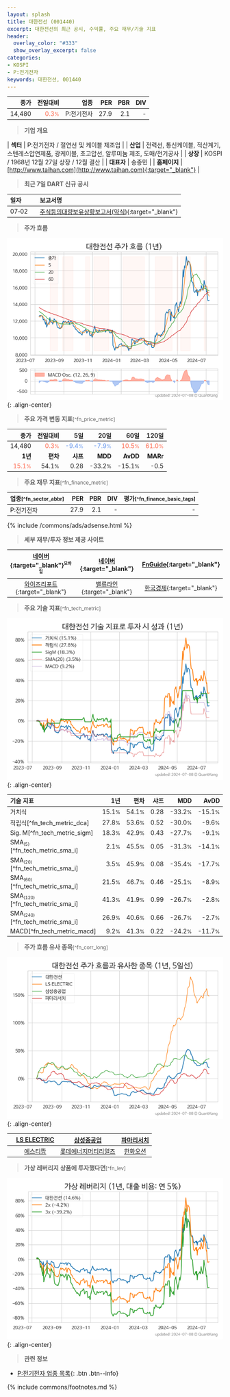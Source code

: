 ```yaml
---
layout: splash
title: 대한전선 (001440)
excerpt: 대한전선의 최근 공시, 수익률, 주요 재무/기술 지표
header:
  overlay_color: "#333"
  show_overlay_excerpt: false
categories:
- KOSPI
- P:전기전자
keywords: 대한전선, 001440
---
```


| **종가** | **전일대비** | **업종** | **PER** | **PBR** | **DIV** |
| -------: | -----------: | -------: | ------: | ------: | ------: |
| 14,480 | <span style="color: tomato">0.3<small>%</small></span> | P:전기전자 | 27.9 | 2.1 | - |

<!-- more -->


> **기업 개요**<a id="company"></a>

| <span style="white-space:nowrap;">**섹터**</span> | P:전기전자 / 절연선 및 케이블 제조업 |
| <span style="white-space:nowrap;">**산업**</span> | 전력선, 통신케이블, 적산계기, 스텐레스압연제품, 광케이블, 초고압선, 알루미늄 제조, 도매/전기공사 |
| <span style="white-space:nowrap;">**상장**</span> | KOSPI / 1968년 12월 27일 상장 / 12월 결산 |
| <span style="white-space:nowrap;">**대표자**</span> | 송종민 |
| <span style="white-space:nowrap;">**홈페이지**</span> | [http://www.taihan.com](http://www.taihan.com){:target="_blank"} |


> **최근 7일 DART 신규 공시**<a id="dart"></a>

| **일자** |      | **보고서명** |
| :------- | :--- | :----------- |
| 07&#x2011;02 | | [주식등의대량보유상황보고서(약식)](https://dart.fss.or.kr/dsaf001/main.do?rcpNo=20240702000139){:target="_blank"} |


> **주가 흐름**<a id="price"></a>

![001440](/stock/images/001440.png){: .align-center}


> **주요 가격 변동 지표**<small>[^fn_price_metric]</small>

| **종가** | **전일대비** | **5일** | **20일** | **60일** | **120일** |
| -------: | -----------: | ------: | -------: | -------: | --------: |
| 14,480 | <span style="color: tomato">0.3<small>%</small></span> | <span style="color: cornflowerblue">-9.4<small>%</small></span> | <span style="color: cornflowerblue">-7.9<small>%</small></span> | <span style="color: tomato">10.5<small>%</small></span> | <span style="color: tomato">61.0<small>%</small></span> |
| **1년** | **편차** | **샤프** | **MDD** | **AvDD** | **MARr** |
| <span style="color: tomato">15.1<small>%</small></span> | 54.1<small>%</small> | 0.28 | -33.2<small>%</small> | -15.1<small>%</small> | -0.5 |


> **주요 재무 지표**<small>[^fn_finance_metric]</small>

| **업종**<small>[^fn_sector_abbr]</small> | **PER** | **PBR** | **DIV** | **평가**<small>[^fn_finance_basic_tags]</small> |
| :--------------------------------------- | ------: | ------: | ------: | ----------------------------------------------: |
| P:전기전자 | 27.9 | 2.1 | - | - |



{% include /commons/ads/adsense.html %}

> **세부 재무/투자 정보 제공 사이트**

| [네이버](https://m.stock.naver.com/domestic/stock/001440/finance/summary){:target="_blank"}<sup><small>모바일</small></sup> | [네이버](https://finance.naver.com/item/coinfo.naver?code=001440){:target="_blank"} | [FnGuide](https://comp.fnguide.com/SVO2/ASP/SVD_Invest.asp?gicode=A001440&MenuYn=Y){:target="_blank"} |
| :---: | :---: | :---: |
| [와이즈리포트](https://comp.wisereport.co.kr/company/c1040001.aspx?cmp_cd=001440){:target="_blank"} | [밸류라인](https://www.valueline.co.kr/finance/summary/001440){:target="_blank"} | [한국경제](https://markets.hankyung.com/stock/001440/financial-summary){:target="_blank"} |


> **주요 기술 지표**<small>[^fn_tech_metric]</small>


![001440](/stock/images/001440_tech.png){: .align-center}

| **기술 지표** | **1년** | **편차** | **샤프** | **MDD** | **AvDD** |
| :------------ | ------: | -----------: | -------: | ------: | -------: |
| 거치식 | 15.1<small>%</small> | 54.1<small>%</small> | 0.28 | -33.2<small>%</small> | -15.1<small>%</small> |
| 적립식[^fn_tech_metric_dca] | 27.8<small>%</small> | 53.6<small>%</small> | 0.52 | -30.0<small>%</small> | -9.6<small>%</small> |
| Sig. M[^fn_tech_metric_sigm] | 18.3<small>%</small> | 42.9<small>%</small> | 0.43 | -27.7<small>%</small> | -9.1<small>%</small> |
| SMA<small><sub>(5)</sub></small>[^fn_tech_metric_sma_i] | 2.1<small>%</small> | 45.5<small>%</small> | 0.05 | -31.3<small>%</small> | -14.1<small>%</small> |
| SMA<small><sub>(20)</sub></small>[^fn_tech_metric_sma_i] | 3.5<small>%</small> | 45.9<small>%</small> | 0.08 | -35.4<small>%</small> | -17.7<small>%</small> |
| SMA<small><sub>(60)</sub></small>[^fn_tech_metric_sma_i] | 21.5<small>%</small> | 46.7<small>%</small> | 0.46 | -25.1<small>%</small> | -8.9<small>%</small> |
| SMA<small><sub>(120)</sub></small>[^fn_tech_metric_sma_i] | 41.3<small>%</small> | 41.9<small>%</small> | 0.99 | -26.7<small>%</small> | -2.8<small>%</small> |
| SMA<small><sub>(240)</sub></small>[^fn_tech_metric_sma_i] | 26.9<small>%</small> | 40.6<small>%</small> | 0.66 | -26.7<small>%</small> | -2.7<small>%</small> |
| MACD[^fn_tech_metric_macd] | 9.2<small>%</small> | 41.3<small>%</small> | 0.22 | -24.2<small>%</small> | -11.7<small>%</small> |


> **주가 흐름 유사 종목**<a id="corr"></a><small>[^fn_corr_long]</small>

![001440](/stock/images/001440_corr.png){: .align-center}

|       | [LS ELECTRIC](/010120/) | [삼성중공업](/010140/) | [파마리서치](/214450/) |
| :---: | :------------------------------------: | :------------------------------------: | :------------------------------------: |
|       | [에스티팜](/237690/) | [롯데에너지머티리얼즈](/020150/) | [한화오션](/042660/) |


> **가상 레버리지 상품에 투자했다면**<a id="2x"></a><small>[^fn_lev]</small>

![001440](/stock/images/001440_2x.png){: .align-center}


> **관련 정보**

- [P:전기전자 업종 목록](/stats/sector/kospi_업종_전기전자_종목/){: .btn .btn--info}

{% include commons/footnotes.md %}
